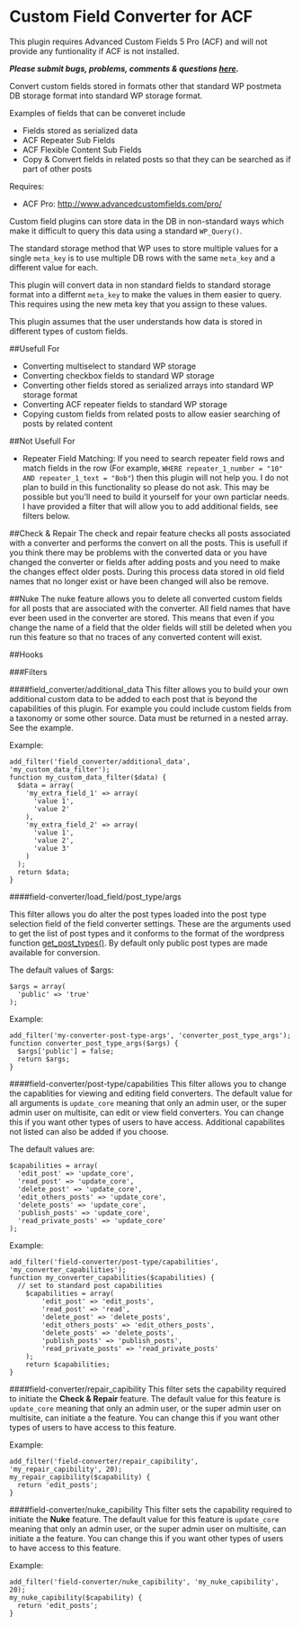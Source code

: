 # Custom Field Converter for ACF

This plugin requires Advanced Custom Fields 5 Pro (ACF) and 
will not provide any funtionality if ACF is not installed.

***Please submit bugs, problems, comments & questions [here](https://github.com/Hube2/custom-field-converter/issues).***

Convert custom fields stored in formats other that standard WP postmeta DB storage format into standard WP
storage format.

Examples of fields that can be converet include
* Fields stored as serialized data
* ACF Repeater Sub Fields
* ACF Flexible Content Sub Fields
* Copy & Convert fields in related posts so that they can be searched as if part of other posts

Requires: 
* ACF Pro: http://www.advancedcustomfields.com/pro/

Custom field plugins can store data in the DB in non-standard ways which make it difficult to query this
data using a standard `WP_Query()`.

The standard storage method that WP uses to store multiple values for a single `meta_key` is to use multiple
DB rows with the same `meta_key` and a different value for each.

This plugin will convert data in non standard fields to standard storage format into a differnt `meta_key` 
to make the values in them easier to query. This requires using the new meta key that you assign to these
values.

This plugin assumes that the user understands how data is stored in different types of custom fields.

##Usefull For
* Converting multiselect to standard WP storage
* Converting checkbox fields to standard WP storage
* Converting other fields stored as serialized arrays into standard WP storage format
* Converting ACF repeater fields to standard WP storage
* Copying custom fields from related posts to allow easier searching of posts by related content

##Not Usefull For
* Repeater Field Matching: If you need to search repeater field rows and match fields in the row 
(For example, `WHERE repeater_1_number = "10" AND repeater_1_text = "Bob"`) then this plugin will 
not help you. I do not plan to build in this functionality so please do not ask. This may be 
possible but you'll need to build it yourself for your own particlar needs. I have provided a 
filter that will allow you to add additional fields, see filters below.

##Check & Repair
The check and repair feature checks all posts associated with a converter and performs the convert 
on all the posts. This is usefull if you think there may be problems with the converted data or you 
have changed the converter or fields after adding posts and you need to make the changes effect 
older posts. During this process data stored in old field names that no longer exist or have been changed
will also be remove.

##Nuke
The nuke feature allows you to delete all converted custom fields for all posts that are 
associated with the converter. All field names that have ever been used in the converter are 
stored. This means that even if you change the name of a field that the older fields will still be 
deleted when you run this feature so that no traces of any converted content will exist.

##Hooks

###Filters

####field_converter/additional_data
This filter allows you to build your own additional custom data to be added to each post that is beyond the capabilities of this plugin. For example you could include custom fields from a taxonomy or some other source. Data must be returned in a nested array. See the example.

Example:
```
add_filter('field_converter/additional_data', 'my_custom_data_filter');
function my_custom_data_filter($data) {
  $data = array(
    'my_extra_field_1' => array(
      'value 1',
      'value 2'
    ),
    'my_extra_field_2' => array(
      'value 1',
      'value 2',
      'value 3'
    )
  );
  return $data;
}
```


####field-converter/load_field/post_type/args

This filter allows you do alter the post types loaded into the post type selection field of the 
field converter settings. These are the arguments used to get the list of post types and it conforms 
to the format of the wordpress function
[get_post_types()](https://codex.wordpress.org/Function_Reference/get_post_types). By default only
public post types are made available for conversion.

The default values of $args:
```
$args = array(
  'public' => 'true'
);
```
Example:
```
add_filter('my-converter-post-type-args', 'converter_post_type_args');
function converter_post_type_args($args) {
  $args['public'] = false;
  return $args;
}
```


####field-converter/post-type/capabilities
This filter allows you to change the capablities for viewing and editing field converters. The default 
value for all arguments is `update_core` meaning that only an admin user, or the super admin user on 
multisite, can edit or view field converters. You can change this if you want other types of users to 
have access. Additional capabilites not listed can also be added if you choose.

The default values are:
```
$capabilities = array(
  'edit_post' => 'update_core',
  'read_post' => 'update_core',
  'delete_post' => 'update_core',
  'edit_others_posts' => 'update_core',
  'delete_posts' => 'update_core',
  'publish_posts' => 'update_core',
  'read_private_posts' => 'update_core'
);
```
Example:
```
add_filter('field-converter/post-type/capabilities', 'my_converter_capabilities');
function my_converter_capabilities($capabilities) {
  // set to standard post capabilities
	$capabilities = array(
		'edit_post' => 'edit_posts',
		'read_post' => 'read',
		'delete_post' => 'delete_posts',
		'edit_others_posts' => 'edit_others_posts',
		'delete_posts' => 'delete_posts',
		'publish_posts' => 'publish_posts',
		'read_private_posts' => 'read_private_posts'
	);
	return $capabilities;
}
```


####field-converter/repair_capibility
This filter sets the capability required to initiate the **Check & Repair** feature. The default 
value for this feature is `update_core` meaning that only an admin user, or the super admin user 
on multisite, can initiate a the feature. You can change this if you want other types of users to 
have access to this feature.

Example:
```
add_filter('field-converter/repair_capibility', 'my_repair_capibility', 20);
my_repair_capibility($capability) {
  return 'edit_posts';
}

```


####field-converter/nuke_capibility
This filter sets the capability required to initiate the **Nuke** feature. The default value for 
this feature is `update_core` meaning that only an admin user, or the super admin user on multisite, 
can initiate a the feature. You can change this if you want other types of users to have access to 
this feature.

Example:
```
add_filter('field-converter/nuke_capibility', 'my_nuke_capibility', 20);
my_nuke_capibility($capability) {
  return 'edit_posts';
}

```

